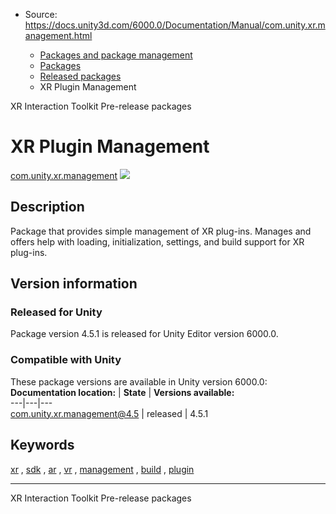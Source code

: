 * Source: https://docs.unity3d.com/6000.0/Documentation/Manual/com.unity.xr.management.html

  * [Packages and package management](https://docs.unity3d.com/6000.0/Documentation/Manual/PackagesList.html)
  * [Packages](https://docs.unity3d.com/6000.0/Documentation/Manual/Packages-all.html)
  * [Released packages](https://docs.unity3d.com/6000.0/Documentation/Manual/pack-safe.html)
  * XR Plugin Management 


[](https://docs.unity3d.com/6000.0/Documentation/Manual/com.unity.xr.interaction.toolkit.html)
XR Interaction Toolkit 
[](https://docs.unity3d.com/6000.0/Documentation/Manual/pack-preview.html)
Pre-release packages
# XR Plugin Management
[com.unity.xr.management](https://docs.unity3d.com/Packages/com.unity.xr.management@4.5/manual/index.html) ![](https://docs.unity3d.com/6000.0/Documentation/uploads/Main/iconRel.png)
## Description
Package that provides simple management of XR plug-ins. Manages and offers help with loading, initialization, settings, and build support for XR plug-ins. 
## Version information
### Released for Unity
Package version 4.5.1 is released for Unity Editor version 6000.0.
### Compatible with Unity
These package versions are available in Unity version 6000.0:
**Documentation location:** | **State** | **Versions available:**  
---|---|---  
[com.unity.xr.management@4.5](https://docs.unity3d.com/Packages/com.unity.xr.management@4.5/manual/index.html) | released | 4.5.1  
## Keywords
[xr](https://docs.unity3d.com/6000.0/Documentation/Manual/pack-keys.html#xr) , [sdk](https://docs.unity3d.com/6000.0/Documentation/Manual/pack-keys.html#sdk) , [ar](https://docs.unity3d.com/6000.0/Documentation/Manual/pack-keys.html#ar) , [vr](https://docs.unity3d.com/6000.0/Documentation/Manual/pack-keys.html#vr) , [management](https://docs.unity3d.com/6000.0/Documentation/Manual/pack-keys.html#management) , [build](https://docs.unity3d.com/6000.0/Documentation/Manual/pack-keys.html#build) , [plugin](https://docs.unity3d.com/6000.0/Documentation/Manual/pack-keys.html#plugin)
* * *
[](https://docs.unity3d.com/6000.0/Documentation/Manual/com.unity.xr.interaction.toolkit.html)
XR Interaction Toolkit 
[](https://docs.unity3d.com/6000.0/Documentation/Manual/pack-preview.html)
Pre-release packages
